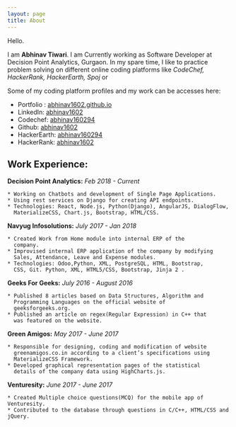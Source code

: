 ```yaml
---
layout: page
title: About
---
```


Hello.

I am **Abhinav Tiwari**.
I am Currently working as Software Developer at Decision Point Analytics, Gurgaon. In my spare time, I like to practice problem solving on different online coding platforms like *CodeChef, HackerRank, HackerEarth, Spoj* or 


Some of my coding platform profiles and my work can be accesses here:
* Portfolio : [abhinav1602.github.io](https://abhinav1602.github.io)
* LinkedIn: [abhinav1602](https://www.linkedin.com/in/abhinav1602/)
* Codechef: [abhinav160294](https://www.codechef.com/users/abhinav160294)
* Github: [abhinav1602](https://github.com/abhinav1602)
* HackerEarth: [abhinav160294](https://www.hackerearth.com/@abhinav160294)
* HackerRank: [abhinav1602](https://www.hackerrank.com/abhinav160294)


## Work Experience:

**Decision Point Analytics:** *Feb 2018 - Current*

    * Working on Chatbots and development of Single Page Applications.
	* Using rest services on Django for creating API endpoints.
	* Technologies: React, Node.js, Python(Django), AngularJS, DialogFlow, 
	  MaterializeCSS, Chart.js, Bootstrap, HTML/CSS.

**Navyug Infosolutions:** *July 2017 - Jan 2018*

    * Created Work from Home module into internal ERP of the
      company.
    * Improvised internal ERP application of the company by modifying
      Sales, Attendance, Leave and Expense modules.
    * Technologies: Odoo,Python, XML, PostgreSQL, HTML, Bootstrap,
      CSS, Git. Python, XML, HTML5/CSS, Bootstrap, Jinja 2 .


**Geeks For Geeks:** *July 2016 - August 2016*

    * Published 8 articles based on Data Structures, Algorithm and
      Programming Languages on the official website of
      geeksforgeeks.org.
    * Published an article on regex(Regular Expression) in C++ that 
      was featured on the website.

**Green Amigos:** *May 2017 - June 2017*

    * Responsible for designing, coding and modification of website
      greenamigos.co.in according to a client’s specifications using
      MaterializeCSS Framework.
    * Developed graphical representation pages of the statistical
      details of the company data using HighCharts.js.

**Venturesity:** *June 2017 - June 2017*

    * Created Multiple choice questions(MCQ) for the mobile app of Venturesity.
    * Contributed to the database through questions in C/C++, HTML/CSS and jQuery.